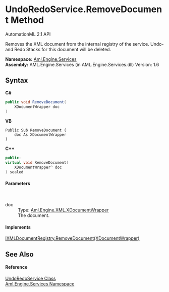 # UndoRedoService.RemoveDocument Method 
AutomationML 2.1 API 

Removes the XML document from the internal registry of the service. Undo- and Redo Stacks for this document will be deleted.

**Namespace:**&nbsp;<a href="N_Aml_Engine_Services">Aml.Engine.Services</a><br />**Assembly:**&nbsp;AML.Engine.Services (in AML.Engine.Services.dll) Version: 1.6

## Syntax

**C#**<br />
``` C#
public void RemoveDocument(
	XDocumentWrapper doc
)
```

**VB**<br />
``` VB
Public Sub RemoveDocument ( 
	doc As XDocumentWrapper
)
```

**C++**<br />
``` C++
public:
virtual void RemoveDocument(
	XDocumentWrapper^ doc
) sealed
```


#### Parameters
&nbsp;<dl><dt>doc</dt><dd>Type: <a href="T_Aml_Engine_XML_XDocumentWrapper">Aml.Engine.XML.XDocumentWrapper</a><br />The document.</dd></dl>

#### Implements
<a href="M_Aml_Engine_Services_Interfaces_IXMLDocumentRegistry_RemoveDocument">IXMLDocumentRegistry.RemoveDocument(XDocumentWrapper)</a><br />

## See Also


#### Reference
<a href="T_Aml_Engine_Services_UndoRedoService">UndoRedoService Class</a><br /><a href="N_Aml_Engine_Services">Aml.Engine.Services Namespace</a><br />